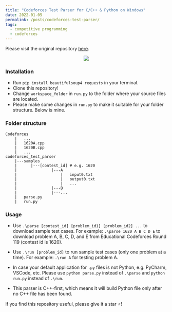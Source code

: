 ```yaml
---
title: "Codeforces Test Parser for C/C++ & Python on Windows"
date: 2022-01-05
permalink: /posts/codeforces-test-parser/
tags:
  - competitive programming
  - codeforces
---
```


Please visit the original repository <a href="https://github.com/dminhvu/codeforces_test_parser" target='_blank'>here</a>.
<p align="center">
  <img src="https://i.ibb.co/K0Qtr2d/example.png" />
</p>

### Installation
* Run ```pip install beautifulsoup4 requests``` in your terminal.
* Clone this repository!
* Change ```workspace_folder``` in ```run.py``` to the folder where your source files are located.
* Please make some changes in ```run.py``` to make it suitable for your folder structure. Below is mine.

### Folder structure
```
Codeforces
    |   ...
    |   1620A.cpp
    |   1620B.cpp
    |   ...
codeforces_test_parser
    |---samples
    |      |---[contest_id] # e.g. 1620
    |               |---A
    |                   |   input0.txt
    |                   |   output0.txt
    |                   |   ...
    |               |---B
    |               |---...
    |   parse.py
    |   run.py
```

### Usage
* Use ```.\parse [contest_id] [problem_id1] [problem_id2] ...``` to download sample test cases.
For example: ```.\parse 1620 A B C D E``` to download problem A, B, C, D, and E from Educational Codeforces Round 119 (contest id is 1620).

* Use ```.\run [problem_id]``` to run sample test cases (only one problem at a time).
For example: ```.\run A``` for testing problem A.

* In case your default application for ```.py``` files is not Python, e.g. PyCharm, VSCode, etc. Please use ```python parse.py``` instead of ```.\parse``` and ```python run.py``` instead of ```.\run```.

* This parser is C++-first, which means it will build Python file only after no C++ file has been found.

If you find this repository useful, please give it a star ⭐!
